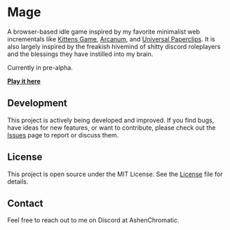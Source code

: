 # Mage
A browser-based idle game inspired by my favorite minimalist web incrementals like [Kittens Game](https://kittensgame.com/web/), [Arcanum](https://mathiashjelm.gitlab.io/arcanum/), and [Universal Paperclips](https://www.decisionproblem.com/paperclips/). It is also largely inspired by the freakish hivemind of shitty discord roleplayers and the blessings they have instilled into my brain.

Currently in pre-alpha.

**[Play it here](https://ashenchromatic.github.io/Mage/)**

## Development
This project is actively being developed and improved. If you find bugs, have ideas for new features, or want to contribute, please check out the [Issues](https://github.com/AshenChromatic/Mage/issues) page to report or discuss them.


## License
This project is open source under the MIT License. See the [License](LICENSE) file for details.


## Contact
Feel free to reach out to me on Discord at AshenChromatic.